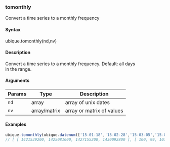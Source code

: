 ### tomonthly

Convert a time series to a monthly frequency


#### Syntax

ubique.tomonthly(nd,nv)


#### Description

Convert a time series to a monthly frequency. Default: all days  
in the range.  



#### Arguments

|Params|Type|Description
|---------|----|-----------
|`nd` | array | array of unix dates
|`nv` | array/matrix | array or matrix of values


#### Examples

```js
ubique.tomonthly(ubique.datenum(['15-01-18','15-02-28','15-03-05','15-03-24','15-04-27'],'YY-MM-DD'),[100,99,102,103,98]);
// [ [ 1421539200, 1425081600, 1427155200, 1430092800 ], [ 100, 99, 103, 98 ] ]
```

